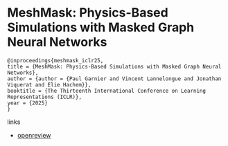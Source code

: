 # MeshMask: Physics-Based Simulations with Masked Graph Neural Networks

```
@inproceedings{meshmask_iclr25,
title = {MeshMask: Physics-Based Simulations with Masked Graph Neural Networks},
author = {author = {Paul Garnier and Vincent Lannelongue and Jonathan Viquerat and Elie Hachem}},
booktitle = {The Thirteenth International Conference on Learning Representations (ICLR)},
year = {2025}
}
```

links
- [openreview](https://openreview.net/forum?id=bFHR8hNk4I)
